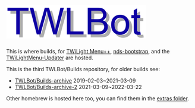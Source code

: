 # ![1998 logo xD](https://raw.githubusercontent.com/TWLBot/Builds/master/TWLBot%20Logo.png)
This is where builds, for [TWiLight Menu++](https://github.com/DS-Homebrew/TWiLightMenu), [nds-bootstrap](https://github.com/ahezard/nds-bootstrap), and the [TWiLightMenu-Updater](https://github.com/RocketRobz/TWiLightMenu-Updater) are hosted. 

This is the third TWLBot/Builds repository, for older builds see:
- [TWLBot/Builds-archive](https://github.com/TWLBot/Builds-archive) 2019-02-03~2021-03-09
- [TWLBot/Builds-archive-2](https://github.com/TWLBot/Builds-archive-2) 2021-03-09~2022-03-22

Other homebrew is hosted here too, you can find them in the [extras folder](https://github.com/TWLBot/Builds/tree/master/extras).
